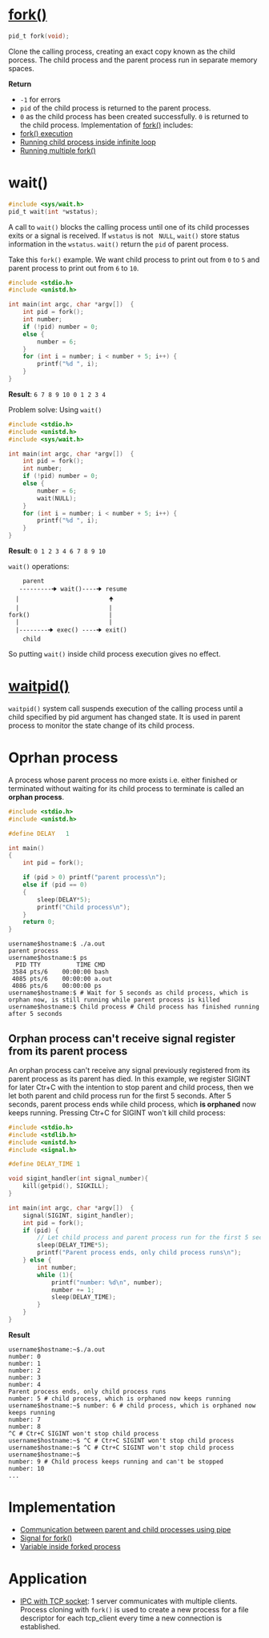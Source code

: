 # [fork()](fork().md)
```c
pid_t fork(void);
```

Clone the calling process, creating an exact copy known as the child porcess. The child process and the parent process run in separate memory spaces.

**Return**

* ``-1`` for errors
* ``pid`` of the child process is returned to the parent process.
* ``0`` as the child process has been created successfully. ``0`` is returned to the child process.
Implementation of [fork()](fork().md) includes:
* [fork() execution](fork().md#)
* [Running child process inside infinite loop](fork().md#)
* [Running multiple fork()](fork().md#)
# wait()

```c
#include <sys/wait.h>
pid_t wait(int *wstatus);
```

A call to ``wait()`` blocks the calling process until one of its child processes exits or a signal is received. If ``wstatus`` is not `` NULL``, ``wait()`` store status  information in the ``wstatus``. ``wait()`` return the ``pid`` of parent process.

Take this ``fork()`` example. We want child process to print out from ``0`` to ``5`` and parent process to print out from ``6`` to ``10``.

```c
#include <stdio.h>
#include <unistd.h>

int main(int argc, char *argv[])  {
	int pid = fork();
	int number;
	if (!pid) number = 0;
	else {
		number = 6;
	}	
	for (int i = number; i < number + 5; i++) {
		printf("%d ", i);
	}	
}
```
**Result**: ``6 7 8 9 10 0 1 2 3 4``

Problem solve: Using ``wait()``

```c
#include <stdio.h>
#include <unistd.h>
#include <sys/wait.h>

int main(int argc, char *argv[])  {
	int pid = fork();
	int number;
	if (!pid) number = 0;
	else {
		number = 6;
		wait(NULL);
	}	
	for (int i = number; i < number + 5; i++) {
		printf("%d ", i);
	}	
}
```

**Result**: ``0 1 2 3 4 6 7 8 9 10``

``wait()`` operations:

```
    parent
   ---------🠊 wait()----🠊 resume
  |                         🠉
  |                         |
fork()                      |
  |                         |
  |--------🠊 exec() ----🠊 exit()
    child
```

So putting ``wait()`` inside child process execution gives no effect.
# [waitpid()](waitpid().md)
``waitpid()`` system call suspends execution of the calling process until a child specified by pid argument has changed state. It is used in parent process to monitor the state change of its child process.
# Oprhan process
A process whose parent process no more exists i.e. either finished or terminated without waiting for its child process to terminate is called an **orphan process**.
```c
#include <stdio.h>
#include <unistd.h>

#define DELAY	1

int main()
{
	int pid = fork();

	if (pid > 0) printf("parent process\n");
	else if (pid == 0)
	{
		sleep(DELAY*5);
		printf("Child process\n");
	}
	return 0;
}
```
```
username$hostname:$ ./a.out
parent process
username$hostname:$ ps
  PID TTY          TIME CMD
 3584 pts/6    00:00:00 bash
 4085 pts/6    00:00:00 a.out
 4086 pts/6    00:00:00 ps
username$hostname:$ # Wait for 5 seconds as child process, which is orphan now, is still running while parent process is killed
username$hostname:$ Child process # Child process has finished running after 5 seconds
```
## Orphan process can't receive signal register from its parent process
An orphan process can't receive any signal previously registered from its parent process as its parent has died.
In this example, we register SIGINT for later Ctr+C with the intention to stop parent and child process, then we let both parent and child process run for the first 5 seconds. After 5 seconds, parent process ends while child process, which **is orphaned** now keeps running. Pressing Ctr+C for SIGINT won't kill child process:
```c
#include <stdio.h>
#include <stdlib.h>
#include <unistd.h>
#include <signal.h>   

#define DELAY_TIME 1

void sigint_handler(int signal_number){
	kill(getpid(), SIGKILL);
}

int main(int argc, char *argv[])  {
    signal(SIGINT, sigint_handler);
	int pid = fork();
	if (pid) {
        // Let child process and parent process run for the first 5 seconds
        sleep(DELAY_TIME*5);
        printf("Parent process ends, only child process runs\n");
    } else {
        int number;
        while (1){
		    printf("number: %d\n", number);
		    number += 1;
		    sleep(DELAY_TIME);
		}
    }
}
```
**Result**
```
username$hostname:~$./a.out
number: 0
number: 1
number: 2
number: 3
number: 4
Parent process ends, only child process runs
number: 5 # child process, which is orphaned now keeps running
username$hostname:~$ number: 6 # child process, which is orphaned now keeps running
number: 7
number: 8
^C # Ctr+C SIGINT won't stop child process
username$hostname:~$ ^C # Ctr+C SIGINT won't stop child process
username$hostname:~$ ^C # Ctr+C SIGINT won't stop child process
username$hostname:~$
number: 9 # Child process keeps running and can't be stopped
number: 10
...
```
# Implementation
* [Communication between parent and child processes using pipe](Communication%20between%20parent%20and%20child%20processes%20using%20pipe.md)
* [Signal for fork()](https://github.com/TranPhucVinh/C/blob/master/Physical%20layer/Process/Process%20cloning/Signal%20for%20fork().md)
* [Variable inside forked process](https://github.com/TranPhucVinh/C/blob/master/Physical%20layer/Process/Process%20cloning/Variable%20inside%20forked%20process.md)
# Application

* [IPC with TCP socket](https://github.com/TranPhucVinh/C/tree/master/Application%20layer/TCP#examples): 1 server communicates with multiple clients. Process cloning with ``fork()`` is used to create a new process for a file descriptor for each tcp_client every time a new connection is established.

